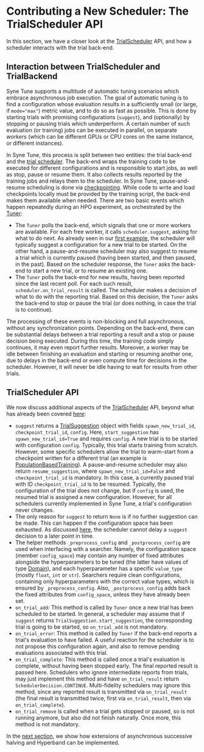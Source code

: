 # Contributing a New Scheduler: The TrialScheduler API

In this section, we have a closer look at the
[TrialScheduler](../../../syne_tune/optimizer/scheduler.py#L94) API, and how a
scheduler interacts with the trial back-end.


## Interaction between TrialScheduler and TrialBackend

Syne Tune supports a multitude of automatic tuning scenarios which embrace
asynchronous job execution. The goal of automatic tuning is to find a
configuration whose evaluation results in a sufficiently small (or large,
if `mode="max"`) metric value, and to do so as fast as possible. This is
done by starting trials with promising configurations (`suggest`), and
(optionally) by stopping or pausing trials which underperform. A certain
number of such evaluation (or training) jobs can be executed in parallel,
on separate *workers* (which can be different GPUs or CPU cores on the
same instance, or different instances).

In Syne Tune, this process is split between two entities: the
trial back-end and the
[trial scheduler](../../schedulers.md). The back-end wraps the training code to
be executed for different configurations and is responsible to start jobs, as
well as stop, pause or resume them. It also collects results reported by
the training jobs and relays them to the scheduler. In Syne Tune,
pause-and-resume scheduling is done via
[checkpointing](../../faq.md#trial-checkpointing). While code to write and
load checkpoints locally must be provided by the training script, the
back-end makes them available when needed. There are two basic events which
happen repeatedly during an HPO experiment, as orchestrated by the
[Tuner](../../../syne_tune/tuner.py#L40):
* The `Tuner` polls the back-end, which signals that one or more workers are
  available. For each free worker, it calls `scheduler.suggest`, asking for
  what to do next. As already seen in our
  [first example](first_example.md#first-example), the scheduler will typically
  suggest a configuration for a new trial to be started. On the other hand,
  a pause-and-resume scheduler may also suggest to resume a trial which is
  currently paused (having been started, and then paused, in the past). Based
  on the scheduler response, the `Tuner` asks the back-end to start a new
  trial, or to resume an existing one.
* The `Tuner` polls the back-end for new results, having been reported since
  the last recent poll. For each such result, `scheduler.on_trial_result` is
  called. The scheduler makes a decision of what to do with the reporting trial.
  Based on this decision, the `Tuner` asks the back-end to stop or pause the
  trial (or does nothing, in case the trial is to continue).

The processing of these events is non-blocking and full asynchronous, without
any synchronization points. Depending on the back-end, there can be substantial
delays between a trial reporting a result and a stop or pause decision being
executed. During this time, the training code simply continues, it may even
report further results. Moreover, a worker may be idle between finishing an
evaluation and starting or resuming another one, due to delays in the back-end
or even compute time for decisions in the scheduler. However, it will never be
idle having to wait for results from other trials.


## TrialScheduler API

We now discuss additional aspects of the
[TrialScheduler](../../../syne_tune/optimizer/scheduler.py#L94) API, beyond what
has already been covered [here](first_example.md#first-example):
* `suggest` returns a
  [TrialSuggestion](../../../syne_tune/optimizer/scheduler.py#L30) object with
  fields `spawn_new_trial_id`, `checkpoint_trial_id`, `config`. Here,
  `start_suggestion` has `spawn_new_trial_id=True` and requires `config`. A
  new trial is to be started with configuration `config`. Typically, this
  trial starts training from scratch. However, some specific schedulers
  allow the trial to warm-start from a checkpoint written for a different
  trial (an example is
  [PopulationBasedTraining](../../../syne_tune/optimizer/schedulers/pbt.py#L78)).
  A pause-and-resume scheduler may also return `resume_suggestion`, where
  `spawn_new_trial_id=False` and `checkpoint_trial_id` is mandatory. In this
  case, a currently paused trial with ID `checkpoint_trial_id` is to be
  resumed. Typically, the configuration of the trial does not change, but if
  `config` is used, the resumed trial is assigned a new configuration.
  However, for all schedulers currently implemented in Syne Tune, a trial's
  configuration never changes.
* The only reason for `suggest` to return `None` is if no further suggestion can
  be made. This can happen if the configuration space has been exhausted.
  As discussed [here](first_example.md#asynchronous-job-execution), the
  scheduler cannot delay a `suggest` decision to a later point in time.
* The helper methods `_preprocess_config` and `_postprocess_config` are used
  when interfacing with a searcher. Namely, the configuration space (member
  `config_space`) may contain any number of fixed attributes alongside the
  hyperparameters to be tuned (the latter have values of type
  [Domain](../../../syne_tune/config_space.py#L30)), and each hyperparameter has
  a specific `value_type` (mostly `float`, `int` or `str`). Searchers require
  clean configurations, containing only hyperparameters with the correct
  value types, which is ensured by `_preprocess_config`. Also,
  `_postprocess_config` adds back the fixed attributes from `config_space`,
  unless they have already been set.
* `on_trial_add`: This method is called by `Tuner` once a new trial has been
  scheduled to be started. In general, a scheduler may assume that if
  `suggest` returns `TrialSuggestion.start_suggestion`, the corresponding
  trial is going to be started, so `on_trial_add` is not mandatory.
* `on_trial_error`: This method is called by `Tuner` if the back-end reports
  a trial's evaluation to have failed. A useful reaction for the scheduler is
  to not propose this configuration again, and also to remove pending
  evaluations associated with this trial.
* `on_trial_complete`: This method is called once a trial's evaluation is
  complete, without having been stopped early. The final reported result is
  passed here. Schedulers who ignore intermediate reports from trials, may
  just implement this method and have `on_trial_result` return
  `SchedulerDecision.CONTINUE`. Multi-fidelity schedulers may ignore this
  method, since any reported result is transmitted via `on_trial_result`
  (the final result is transmitted twice, first via `on_trial_result`, then
  via `on_trial_complete`).
* `on_trial_remove` is called when a trial gets stopped or paused, so is not
  running anymore, but also did not finish naturally. Once more, this method
  is not mandatory.


In the [next section](extend_async_hb.md), we show how extensions of
asynchronous successive halving and Hyperband can be implemented.
